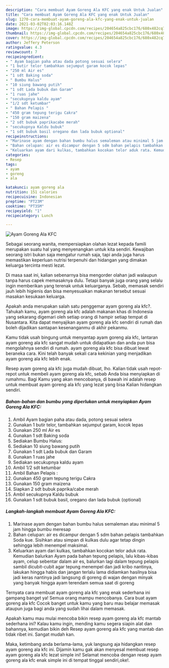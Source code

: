 ```yaml
---
description: "Cara membuat Ayam Goreng Ala KFC yang enak Untuk Jualan"
title: "Cara membuat Ayam Goreng Ala KFC yang enak Untuk Jualan"
slug: 1270-cara-membuat-ayam-goreng-ala-kfc-yang-enak-untuk-jualan
date: 2021-03-02T02:03:16.148Z
image: https://img-global.cpcdn.com/recipes/204654a825cbc176/680x482cq70/ayam-goreng-ala-kfc-foto-resep-utama.jpg
thumbnail: https://img-global.cpcdn.com/recipes/204654a825cbc176/680x482cq70/ayam-goreng-ala-kfc-foto-resep-utama.jpg
cover: https://img-global.cpcdn.com/recipes/204654a825cbc176/680x482cq70/ayam-goreng-ala-kfc-foto-resep-utama.jpg
author: Jeffery Peterson
ratingvalue: 4.3
reviewcount: 7
recipeingredient:
- " Ayam bagian paha atau dada potong sesuai selera"
- "1 butir telor tambahkan sejumput garam kocok lepas"
- "250 ml Air es"
- "1 sdt Baking soda"
- " Bumbu Halus"
- "10 siung bawang putih"
- "1 sdt Lada bubuk dan Garam"
- "1 ruas jahe"
- "secukupnya kaldu ayam"
- "1/2 sdt ketumbar"
- " Bahan Pelapis "
- "450 gram tepung terigu Cakra"
- "150 gram maizena"
- "2 sdt bubuk paprikacabe merah"
- "secukupnya Kaldu bubuk"
- "1 sdt bubuk basil oregano dan lada bubuk optional"
recipeinstructions:
- "Marinase ayam dengan bahan bumbu halus semaleman atau minimal 5 jam hingga bumbu meresap"
- "Bahan celupan: air es dicampur dengan 5 sdm bahan pelapis tambahkan Soda kue. Sisihkan atau simpan di kulkas dulu agar tetap dingin sehingga lebih menempel maksimal."
- "Keluarkan ayam dari kulkas, tambahkan kocokan telor aduk rata. Kemudian balurkan Ayam pada bahan tepung pelapis, lalu kibas-kibas ayam, celup sebentar dalam air es, balurkan lagi dalam tepung pelapis sambil dicubit-cubit agar tepung menempel dan jadi kribo nantinya, lakukan hingga habis dan jangan terlalu lama didiamkan hasilnya bisa jadi keras nantinya jadi langsung di goreng di wajan dengan minyak yang banyak hingga ayam terendam semua saat di goreng"
categories:
- Resep
tags:
- ayam
- goreng
- ala

katakunci: ayam goreng ala 
nutrition: 151 calories
recipecuisine: Indonesian
preptime: "PT23M"
cooktime: "PT35M"
recipeyield: "1"
recipecategory: Lunch

---
```



![Ayam Goreng Ala KFC](https://img-global.cpcdn.com/recipes/204654a825cbc176/680x482cq70/ayam-goreng-ala-kfc-foto-resep-utama.jpg)

Sebagai seorang wanita, mempersiapkan olahan lezat kepada famili merupakan suatu hal yang menyenangkan untuk kita sendiri. Kewajiban seorang istri bukan saja mengatur rumah saja, tapi anda juga harus memastikan keperluan nutrisi terpenuhi dan hidangan yang dimakan keluarga tercinta mesti lezat.

Di masa  saat ini, kalian sebenarnya bisa mengorder olahan jadi walaupun tanpa harus capek memasaknya dulu. Tetapi banyak juga orang yang selalu ingin memberikan yang terenak untuk keluarganya. Sebab, memasak sendiri jauh lebih higienis dan bisa menyesuaikan makanan tersebut sesuai masakan kesukaan keluarga. 



Apakah anda merupakan salah satu penggemar ayam goreng ala kfc?. Tahukah kamu, ayam goreng ala kfc adalah makanan khas di Indonesia yang sekarang digemari oleh setiap orang di hampir setiap tempat di Nusantara. Kita dapat menyajikan ayam goreng ala kfc sendiri di rumah dan boleh dijadikan santapan kesenanganmu di akhir pekanmu.

Kamu tidak usah bingung untuk menyantap ayam goreng ala kfc, lantaran ayam goreng ala kfc sangat mudah untuk didapatkan dan anda pun bisa mengolahnya sendiri di rumah. ayam goreng ala kfc bisa dibuat lewat beraneka cara. Kini telah banyak sekali cara kekinian yang menjadikan ayam goreng ala kfc lebih enak.

Resep ayam goreng ala kfc juga mudah dibuat, lho. Kalian tidak usah repot-repot untuk membeli ayam goreng ala kfc, sebab Anda bisa menyiapkan di rumahmu. Bagi Kamu yang akan mencobanya, di bawah ini adalah resep untuk membuat ayam goreng ala kfc yang lezat yang bisa Kalian hidangkan sendiri.

<!--inarticleads1-->

##### Bahan-bahan dan bumbu yang diperlukan untuk menyiapkan Ayam Goreng Ala KFC:

1. Ambil  Ayam bagian paha atau dada, potong sesuai selera
1. Gunakan 1 butir telor, tambahkan sejumput garam, kocok lepas
1. Gunakan 250 ml Air es
1. Gunakan 1 sdt Baking soda
1. Sediakan  Bumbu Halus:
1. Sediakan 10 siung bawang putih
1. Gunakan 1 sdt Lada bubuk dan Garam
1. Gunakan 1 ruas jahe
1. Sediakan secukupnya kaldu ayam
1. Ambil 1/2 sdt ketumbar
1. Ambil  Bahan Pelapis :
1. Gunakan 450 gram tepung terigu Cakra
1. Gunakan 150 gram maizena
1. Siapkan 2 sdt bubuk paprika/cabe merah
1. Ambil secukupnya Kaldu bubuk
1. Gunakan 1 sdt bubuk basil, oregano dan lada bubuk (optional)




<!--inarticleads2-->

##### Langkah-langkah membuat Ayam Goreng Ala KFC:

1. Marinase ayam dengan bahan bumbu halus semaleman atau minimal 5 jam hingga bumbu meresap
1. Bahan celupan: air es dicampur dengan 5 sdm bahan pelapis tambahkan Soda kue. Sisihkan atau simpan di kulkas dulu agar tetap dingin sehingga lebih menempel maksimal.
1. Keluarkan ayam dari kulkas, tambahkan kocokan telor aduk rata. Kemudian balurkan Ayam pada bahan tepung pelapis, lalu kibas-kibas ayam, celup sebentar dalam air es, balurkan lagi dalam tepung pelapis sambil dicubit-cubit agar tepung menempel dan jadi kribo nantinya, lakukan hingga habis dan jangan terlalu lama didiamkan hasilnya bisa jadi keras nantinya jadi langsung di goreng di wajan dengan minyak yang banyak hingga ayam terendam semua saat di goreng




Ternyata cara membuat ayam goreng ala kfc yang enak sederhana ini gampang banget ya! Semua orang mampu mencobanya. Cara buat ayam goreng ala kfc Cocok banget untuk kamu yang baru mau belajar memasak ataupun juga bagi anda yang sudah lihai dalam memasak.

Apakah kamu mau mulai mencoba bikin resep ayam goreng ala kfc mantab sederhana ini? Kalau kamu ingin, mending kamu segera siapin alat dan bahannya, kemudian bikin deh Resep ayam goreng ala kfc yang mantab dan tidak ribet ini. Sangat mudah kan. 

Maka, ketimbang anda berlama-lama, yuk langsung aja hidangkan resep ayam goreng ala kfc ini. Dijamin kamu gak akan menyesal membuat resep ayam goreng ala kfc lezat simple ini! Selamat mencoba dengan resep ayam goreng ala kfc enak simple ini di tempat tinggal sendiri,oke!.


